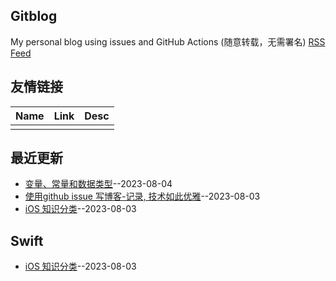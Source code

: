 ## Gitblog
My personal blog using issues and GitHub Actions (随意转载，无需署名)
[RSS Feed](https://raw.githubusercontent.com/yytmzys/blog/master/feed.xml)

## 友情链接
<table>
<thead>
<tr>
<th>Name</th>
<th>Link</th>
<th>Desc</th>
</tr>
</thead>
<tbody>
<tr>
<td></td>
<td></td>
<td></td>
</tr>
</tbody>
</table>

## 最近更新
- [变量、常量和数据类型](https://github.com/yytmzys/blog/issues/3)--2023-08-04
- [使用github issue 写博客-记录, 技术如此优雅](https://github.com/yytmzys/blog/issues/2)--2023-08-03
- [iOS 知识分类](https://github.com/yytmzys/blog/issues/1)--2023-08-03
## Swift
- [iOS 知识分类](https://github.com/yytmzys/blog/issues/1)--2023-08-03
